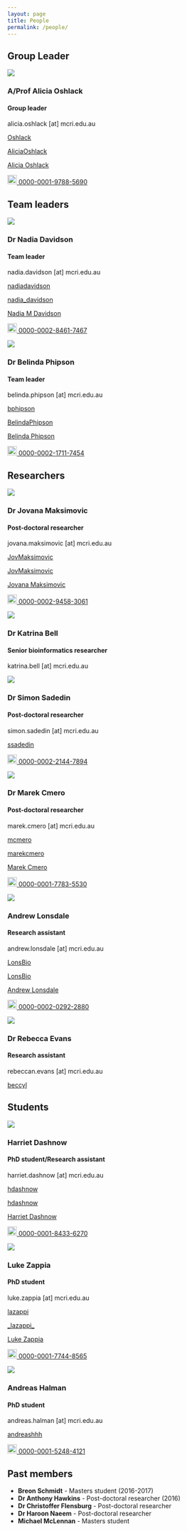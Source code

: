 ```yaml
---
layout: page
title: People
permalink: /people/
---
```


## Group Leader

<div class="grid">
  <div class="col-6_sm-12">
    <div class="headshot"><img src="/images/AliciaOshlack.jpg"/></div>
  </div>
  <div class="col-6_sm-12">
    <h3>A/Prof Alicia Oshlack</h3>
    <h4>Group leader</h4>
    <p><i class="fas fa-envelope fa-lg"></i> alicia.oshlack [at] mcri.edu.au</p>
    <p><i class="fab fa-github fa-lg"></i><a href="https://github.com/Oshlack"> Oshlack</a></p>
    <p><i class="fab fa-twitter fa-lg"></i><a href="https://twitter.com/AliciaOshlack"> AliciaOshlack</a></p>
    <p><i class="fas fa-graduation-cap fa-lg"></i><a href="https://scholar.google.com.au/citations?hl=en&user=AvhPV40AAAAJ&view_op=list_works&sortby=pubdate"> Alicia Oshlack</a></p>
    <p><img src="https://orcid.org/sites/default/files/images/orcid_32x32.png" style="width:1.5em" alt="ORCID iD icon"><a itemprop="sameAs" href="https://orcid.org/0000-0001-9788-5690" target="orcid.widget" rel="noopener noreferrer"> 0000-0001-9788-5690</a></p>
  </div>
</div>

## Team leaders

<div class="grid">
  <div class="col-6_sm-12">
    <div class="headshot"><img src="/images/cat.jpg"/></div>
  </div>
  <div class="col-6_sm-12">
    <h3>Dr Nadia Davidson</h3>
    <h4>Team leader</h4>
    <p><i class="fas fa-envelope fa-lg"></i> nadia.davidson [at] mcri.edu.au</p>
    <p><i class="fab fa-github fa-lg"></i><a href="https://github.com/nadiadavidson"> nadiadavidson</a></p>
    <p><i class="fab fa-twitter fa-lg"></i><a href="https://twitter.com/nadia_davidson"> nadia_davidson</a></p>
    <p><i class="fas fa-graduation-cap fa-lg"></i><a href="https://scholar.google.com.au/citations?hl=en&user=yqdRNz8AAAAJ&view_op=list_works&sortby=pubdate"> Nadia M Davidson</a></p>
    <p><img src="https://orcid.org/sites/default/files/images/orcid_32x32.png" style="width:1.5em" alt="ORCID iD icon"><a itemprop="sameAs" href="https://orcid.org/0000-0002-8461-7467" target="orcid.widget" rel="noopener noreferrer"> 0000-0002-8461-7467</a></p>
  </div>
  <div class="col-6_sm-12">
    <div class="headshot"><img src="/images/BelindaPhipson.jpg"/></div>
  </div>
  <div class="col-6_sm-12">
    <h3>Dr Belinda Phipson</h3>
    <h4>Team leader</h4>
    <p><i class="fas fa-envelope fa-lg"></i> belinda.phipson [at] mcri.edu.au</p>
    <p><i class="fab fa-github fa-lg"></i><a href="https://github.com/bphipson"> bphipson</a></p>
    <p><i class="fab fa-twitter fa-lg"></i><a href="https://twitter.com/BelindaPhipson"> BelindaPhipson</a></p>
    <p><i class="fas fa-graduation-cap fa-lg"></i><a href="https://scholar.google.com.au/citations?hl=en&user=od4hT8gAAAAJ&view_op=list_works&sortby=pubdate"> Belinda Phipson</a></p>
    <p><img src="https://orcid.org/sites/default/files/images/orcid_32x32.png" style="width:1.5em" alt="ORCID iD icon"><a itemprop="sameAs" href="https://orcid.org/0000-0002-1711-7454" target="orcid.widget" rel="noopener noreferrer"> 0000-0002-1711-7454</a></p>
  </div>
</div>

## Researchers

<div class="grid">
  <div class="col-6_sm-12">
    <div class="headshot"><img src="/images/JovanaMaksimovic.jpg"/></div>
  </div>
  <div class="col-6_sm-12">
    <h3>Dr Jovana Maksimovic</h3>
    <h4>Post-doctoral researcher</h4>
    <p><i class="fas fa-envelope fa-lg"></i> jovana.maksimovic [at] mcri.edu.au</p>
    <p><i class="fab fa-github fa-lg"></i><a href="https://github.com/JovMaksimovic"> JovMaksimovic</a></p>
    <p><i class="fab fa-twitter fa-lg"></i><a href="https://twitter.com/JovMaksimovic"> JovMaksimovic</a></p>
    <p><i class="fas fa-graduation-cap fa-lg"></i><a href="https://scholar.google.com.au/citations?hl=en&user=j5JT3hkAAAAJ&view_op=list_works&sortby=pubdate"> Jovana Maksimovic</a></p>
    <p><img src="https://orcid.org/sites/default/files/images/orcid_32x32.png" style="width:1.5em" alt="ORCID iD icon"><a itemprop="sameAs" href="https://orcid.org/0000-0002-9458-3061" target="orcid.widget" rel="noopener noreferrer"> 0000-0002-9458-3061</a></p>
  </div>
  <div class="col-6_sm-12">
    <div class="headshot"><img src="/images/KatrinaBell.jpg"/></div>
  </div>
  <div class="col-6_sm-12">
    <h3>Dr Katrina Bell</h3>
    <h4>Senior bioinformatics researcher</h4>
    <p><i class="fas fa-envelope fa-lg"></i> katrina.bell [at] mcri.edu.au</p>
  </div>
    <div class="col-6_sm-12">
    <div class="headshot"><img src="/images/cat.jpg"/></div>
  </div>
  <div class="col-6_sm-12">
    <h3>Dr Simon Sadedin</h3>
    <h4>Post-doctoral researcher</h4>
    <p><i class="fas fa-envelope fa-lg"></i> simon.sadedin [at] mcri.edu.au</p>
    <p><i class="fab fa-github fa-lg"></i><a href="https://github.com/ssadedin"> ssadedin</a></p>
    <p><img src="https://orcid.org/sites/default/files/images/orcid_32x32.png" style="width:1.5em" alt="ORCID iD icon"><a itemprop="sameAs" href="https://orcid.org/0000-0002-2144-7894" target="orcid.widget" rel="noopener noreferrer"> 0000-0002-2144-7894</a></p>
  </div>
  <div class="col-6_sm-12">
    <div class="headshot"><img src="/images/MarekCmero.jpg"/></div>
  </div>
  <div class="col-6_sm-12">
    <h3>Dr Marek Cmero</h3>
    <h4>Post-doctoral researcher</h4>
    <p><i class="fas fa-envelope fa-lg"></i> marek.cmero [at] mcri.edu.au</p>
    <p><i class="fab fa-github fa-lg"></i><a href="https://github.com/mcmero"> mcmero</a></p>
    <p><i class="fab fa-twitter fa-lg"></i><a href="https://twitter.com/marekcmero"> marekcmero</a></p>
    <p><i class="fas fa-graduation-cap fa-lg"></i><a href="https://scholar.google.com.au/citations?hl=en&user=OQTfAgYAAAAJ&view_op=list_works&sortby=pubdate"> Marek Cmero</a></p>
    <p><img src="https://orcid.org/sites/default/files/images/orcid_32x32.png" style="width:1.5em" alt="ORCID iD icon"><a itemprop="sameAs" href="https://orcid.org/0000-0001-7783-5530" target="orcid.widget" rel="noopener noreferrer"> 0000-0001-7783-5530</a></p>
  </div>
  <div class="col-6_sm-12">
    <div class="headshot"><img src="/images/AndrewLonsdale.jpg"/></div>
  </div>
  <div class="col-6_sm-12">
    <h3>Andrew Lonsdale</h3>
    <h4>Research assistant</h4>
    <p><i class="fas fa-envelope fa-lg"></i> andrew.lonsdale [at] mcri.edu.au</p>
    <p><i class="fab fa-github fa-lg"></i><a href="https://github.com/LonsBio"> LonsBio</a></p>
    <p><i class="fab fa-twitter fa-lg"></i><a href="https://twitter.com/LonsBio"> LonsBio</a></p>
    <p><i class="fas fa-graduation-cap fa-lg"></i><a href="https://scholar.google.com.au/citations?hl=en&user=oFwOceEAAAAJ&view_op=list_works&sortby=pubdate"> Andrew Lonsdale</a></p>
    <p><img src="https://orcid.org/sites/default/files/images/orcid_32x32.png" style="width:1.5em" alt="ORCID iD icon"><a itemprop="sameAs" href="https://orcid.org/0000-0002-0292-2880" target="orcid.widget" rel="noopener noreferrer"> 0000-0002-0292-2880</a></p>
  </div>
  <div class="col-6_sm-12">
    <div class="headshot"><img src="/images/cat.jpg"/></div>
  </div>
  <div class="col-6_sm-12">
    <h3>Dr Rebecca Evans</h3>
    <h4>Research assistant</h4>
    <p><i class="fas fa-envelope fa-lg"></i> rebeccan.evans [at] mcri.edu.au</p>
    <p><i class="fab fa-github fa-lg"></i><a href="https://github.com/beccyl"> beccyl</a></p>
  </div>
</div>

## Students

<div class="grid">
  <div class="col-6_sm-12">
    <div class="headshot"><img src="/images/HarrietDashnow.jpg"/></div>
  </div>
  <div class="col-6_sm-12">
    <h3>Harriet Dashnow</h3>
    <h4>PhD student/Research assistant</h4>
    <p><i class="fas fa-envelope fa-lg"></i> harriet.dashnow [at] mcri.edu.au</p>
    <p><i class="fab fa-github fa-lg"></i><a href="https://github.com/hdashnow"> hdashnow</a></p>
    <p><i class="fab fa-twitter fa-lg"></i><a href="https://twitter.com/hdashnow"> hdashnow</a></p>
    <p><i class="fas fa-graduation-cap fa-lg"></i><a href="https://scholar.google.com.au/citations?hl=en&user=4Y3m53gAAAAJ&view_op=list_works&sortby=pubdate"> Harriet Dashnow</a></p>
    <p><img src="https://orcid.org/sites/default/files/images/orcid_32x32.png" style="width:1.5em" alt="ORCID iD icon"><a itemprop="sameAs" href="https://orcid.org/0000-0001-8433-6270" target="orcid.widget" rel="noopener noreferrer"> 0000-0001-8433-6270</a></p>
  </div>
  <div class="col-6_sm-12">
    <div class="headshot"><img src="/images/LukeZappia.jpg"/></div>
  </div>
  <div class="col-6_sm-12">
  <h3>Luke Zappia</h3>
    <h4>PhD student</h4>
    <p><i class="fas fa-envelope fa-lg"></i> luke.zappia [at] mcri.edu.au</p>
    <p><i class="fab fa-github fa-lg"></i><a href="https://github.com/lazappi"> lazappi</a></p>
    <p><i class="fab fa-twitter fa-lg"></i><a href="https://twitter.com/_lazappi_"> _lazappi_</a></p>
    <p><i class="fas fa-graduation-cap fa-lg"></i><a href="https://scholar.google.com.au/citations?hl=en&user=F_LxcIoAAAAJ&view_op=list_works&sortby=pubdate"> Luke Zappia</a></p>
    <p><img src="https://orcid.org/sites/default/files/images/orcid_32x32.png" style="width:1.5em" alt="ORCID iD icon"><a itemprop="sameAs" href="https://orcid.org/0000-0001-7744-8565" target="orcid.widget" rel="noopener noreferrer"> 0000-0001-7744-8565</a></p>
  </div>
  <div class="col-6_sm-12">
    <div class="headshot"><img src="/images/cat.jpg"/></div>
  </div>
  <div class="col-6_sm-12">
  <h3>Andreas Halman</h3>
    <h4>PhD student</h4>
    <p><i class="fas fa-envelope fa-lg"></i> andreas.halman [at] mcri.edu.au</p>
    <p><i class="fab fa-github fa-lg"></i><a href="https://github.com/andreashhh"> andreashhh</a></p>
    <p><img src="https://orcid.org/sites/default/files/images/orcid_32x32.png" style="width:1.5em" alt="ORCID iD icon"><a itemprop="sameAs" href="https://orcid.org/0000-0001-5248-4121" target="orcid.widget" rel="noopener noreferrer"> 0000-0001-5248-4121</a></p>
  </div>
</div>

## Past members

* **Breon Schmidt** - Masters student (2016-2017)
  <a href="https://github.com/breons"><i class="fab fa-github"></i></a>
* **Dr Anthony Hawkins** - Post-doctoral researcher (2016)
  <a href="https://github.com/Quarkins"><i class="fab fa-github"></i></a>
  <a href="https://twitter.com/adkhawkins"><i class="fab fa-twitter"></i></a>
* **Dr Christoffer Flensburg** - Post-doctoral researcher
  <a href="https://github.com/ChristofferFlensburg"><i class="fab fa-github"></i></a>
  <a href="https://twitter.com/CFlensburg"><i class="fab fa-twitter"></i></a>
  <a href="https://scholar.google.com.au/citations?hl=en&user=I7ooznQAAAAJ&view_op=list_works&sortby=pubdate"><i class="fas fa-graduation-cap"></i></a>
* **Dr Haroon Naeem** - Post-doctoral researcher
* **Michael McLennan** - Masters student

<!--
  <a itemprop="sameAs" href="" target="orcid.widget" rel="noopener noreferrer"><img src="https://orcid.org/sites/default/files/images/orcid_16x16.png" style="width:1em" alt="ORCID iD icon"></a>
-->
